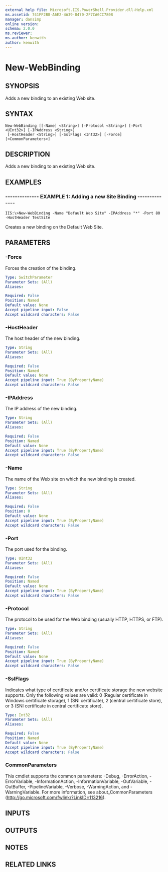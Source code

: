 ```yaml
---
external help file: Microsoft.IIS.PowerShell.Provider.dll-Help.xml
ms.assetid: 741FF2B8-A6E2-4A39-8470-2F7CA6CC7808
manager: dansimp
online version: 
schema: 2.0.0
ms.reviewer:
ms.author: kenwith
author: kenwith
---
```


# New-WebBinding

## SYNOPSIS
Adds a new binding to an existing Web site.

## SYNTAX

```
New-WebBinding [[-Name] <String>] [-Protocol <String>] [-Port <UInt32>] [-IPAddress <String>]
 [-HostHeader <String>] [-SslFlags <Int32>] [-Force] [<CommonParameters>]
```

## DESCRIPTION
Adds a new binding to an existing Web site.

## EXAMPLES

### -------------- EXAMPLE 1: Adding a new Site Binding --------------
```
IIS:\>New-WebBinding -Name "Default Web Site" -IPAddress "*" -Port 80 -HostHeader TestSite
```

Creates a new binding on the Default Web Site.

## PARAMETERS

### -Force
Forces the creation of the binding.

```yaml
Type: SwitchParameter
Parameter Sets: (All)
Aliases: 

Required: False
Position: Named
Default value: None
Accept pipeline input: False
Accept wildcard characters: False
```

### -HostHeader
The host header of the new binding.

```yaml
Type: String
Parameter Sets: (All)
Aliases: 

Required: False
Position: Named
Default value: None
Accept pipeline input: True (ByPropertyName)
Accept wildcard characters: False
```

### -IPAddress
The IP address of the new binding.

```yaml
Type: String
Parameter Sets: (All)
Aliases: 

Required: False
Position: Named
Default value: None
Accept pipeline input: True (ByPropertyName)
Accept wildcard characters: False
```

### -Name
The name of the Web site on which the new binding is created.

```yaml
Type: String
Parameter Sets: (All)
Aliases: 

Required: False
Position: 0
Default value: None
Accept pipeline input: True (ByPropertyName)
Accept wildcard characters: False
```

### -Port
The port used for the binding.

```yaml
Type: UInt32
Parameter Sets: (All)
Aliases: 

Required: False
Position: Named
Default value: None
Accept pipeline input: True (ByPropertyName)
Accept wildcard characters: False
```

### -Protocol
The protocol to be used for the Web binding (usually HTTP, HTTPS, or FTP).

```yaml
Type: String
Parameter Sets: (All)
Aliases: 

Required: False
Position: Named
Default value: None
Accept pipeline input: True (ByPropertyName)
Accept wildcard characters: False
```

### -SslFlags
Indicates what type of certificate and/or certificate storage the new website supports.
Only the following values are valid: 0 (Regular certificate in Windows certificate storage), 1 (SNI certificate), 2 (central certificate store), or 3 (SNI certificate in central certificate store).

```yaml
Type: Int32
Parameter Sets: (All)
Aliases: 

Required: False
Position: Named
Default value: None
Accept pipeline input: True (ByPropertyName)
Accept wildcard characters: False
```

### CommonParameters
This cmdlet supports the common parameters: -Debug, -ErrorAction, -ErrorVariable, -InformationAction, -InformationVariable, -OutVariable, -OutBuffer, -PipelineVariable, -Verbose, -WarningAction, and -WarningVariable. For more information, see about_CommonParameters (http://go.microsoft.com/fwlink/?LinkID=113216).

## INPUTS

## OUTPUTS

## NOTES

## RELATED LINKS


